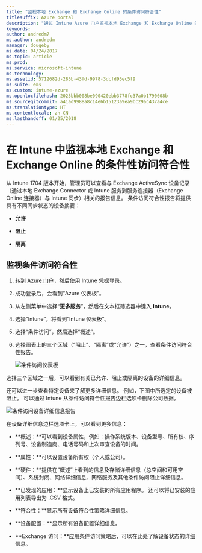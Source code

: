 ```yaml
---
title: "监视本地 Exchange 和 Exchange Online 的条件访问符合性"
titlesuffix: Azure portal
description: "通过 Intune Azure 门户监视本地 Exchange 和 Exchange Online 的条件访问符合性"
keywords: 
author: andredm7
ms.author: andredm
manager: dougeby
ms.date: 04/24/2017
ms.topic: article
ms.prod: 
ms.service: microsoft-intune
ms.technology: 
ms.assetid: 5712682d-285b-43fd-9978-3dcfd95ec5f9
ms.suite: ems
ms.custom: intune-azure
ms.openlocfilehash: 2025bbb008be090420ebb3778fc37a0b1790608b
ms.sourcegitcommit: a41ad9988a8c14e6b15123a9ea9bc29ac437a4ce
ms.translationtype: HT
ms.contentlocale: zh-CN
ms.lasthandoff: 01/25/2018
---
```

# <a name="monitor-conditional-access-compliance-for-on-premises-exchange-and-exchange-online-in-intune"></a>在 Intune 中监视本地 Exchange 和 Exchange Online 的条件性访问符合性

从 Intune 1704 版本开始，管理员可以查看与 Exchange ActiveSync 设备记录（通过本地 Exchange Connector 或 Intune 服务到服务连接器（Exchange Online 连接器）与 Intune 同步）相关的报告信息。 条件访问符合性报告将提供具有不同同步状态的设备摘要：

-   **允许**

-   **阻止**

-   **隔离**

## <a name="to-monitor-conditional-access-compliance"></a>监视条件访问符合性

1.  转到 [Azure 门户](https://portal.azure.com/)，然后使用 Intune 凭据登录。

2.  成功登录后，会看到“Azure 仪表板”。

3.  从左侧菜单中选择“**更多服务**”，然后在文本框筛选器中键入 **Intune**。

4.  选择“Intune”，将看到“Intune 仪表板”。

5.  选择“条件访问”，然后选择“概述”。

6.  选择图表上的三个区域（“阻止”、“隔离”或“允许”）之一，查看条件访问符合性报告。

    ![条件访问仪表板](./media/CA-reporting-intune-1.png)

选择三个区域之一后，可以看到有关已允许、阻止或隔离的设备的详细信息。

还可以进一步查看特定设备来了解更多详细信息。 例如，下图中所选定的设备被阻止。 可以通过 Intune 从条件访问符合性报告边栏选项卡删除公司数据。

![条件访问设备详细信息报告](./media/CA-reporting-intune-3.png)

在设备详细信息边栏选项卡上，可以看到更多信息：

-   **概述：**可以看到设备属性，例如：操作系统版本、设备型号、所有权、序列号、设备制造商、电话号码和上次审查设备的时间。

-   **属性：**可以设置设备所有权（个人或公司）。

-   **硬件：**提供在“概述”上看到的信息及存储详细信息（总空间和可用空间）、系统封闭、网络详细信息、网络服务及其他条件访问阻止详细信息。

-   **已发现的应用：**显示设备上已安装的所有应用程序。 还可以将已安装的应用列表导出为 .CSV 格式。

-   **符合性：**显示所有设备符合性策略详细信息。

-   **设备配置：**显示所有设备配置详细信息。

-   **Exchange 访问：**应用条件访问策略后，可以在此处了解设备状态的详细信息。
